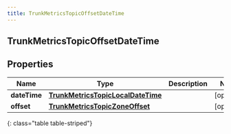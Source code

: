 ```yaml
---
title: TrunkMetricsTopicOffsetDateTime
---
```

## TrunkMetricsTopicOffsetDateTime

## Properties

|Name | Type | Description | Notes|
|------------ | ------------- | ------------- | -------------|
| **dateTime** | [**TrunkMetricsTopicLocalDateTime**](TrunkMetricsTopicLocalDateTime.html) |  | [optional] |
| **offset** | [**TrunkMetricsTopicZoneOffset**](TrunkMetricsTopicZoneOffset.html) |  | [optional] |
{: class="table table-striped"}


